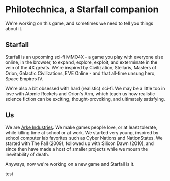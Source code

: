 # Philotechnica, a Starfall companion

We're working on this game, and sometimes we need to tell you things about it.

## Starfall

Starfall is an upcoming sci-fi MMO4X - a game you play with everyone else online, in the browser, to expand, explore, exploit, and exterminate in the vein of the 4X greats. We're inspired by Civilization, Stellaris, Masters of Orion, Galactic Civilizations, EVE Online - and that all-time unsung hero, Space Empires IV.

We're also a bit obsessed with hard (realistic) sci-fi. We may be a little too in love with Atomic Rockets and Orion's Arm, which teach us how realistic science fiction can be exciting, thought-provoking, and ultimately satisfying.

## Us

We are [Arke Industries](http://arkeindustries.com). We make games people love, or at least tolerate, while killing time at school or at work. We started very young, inspired by school computer lab favorites such as Cyber Nations and NationStates. We started with The Fall (2009), followed up with Silicon Dawn (2010), and since then have made a host of smaller projects while we mourn the inevitability of death.

Anyways, now we're working on a new game and Starfall is it.

test